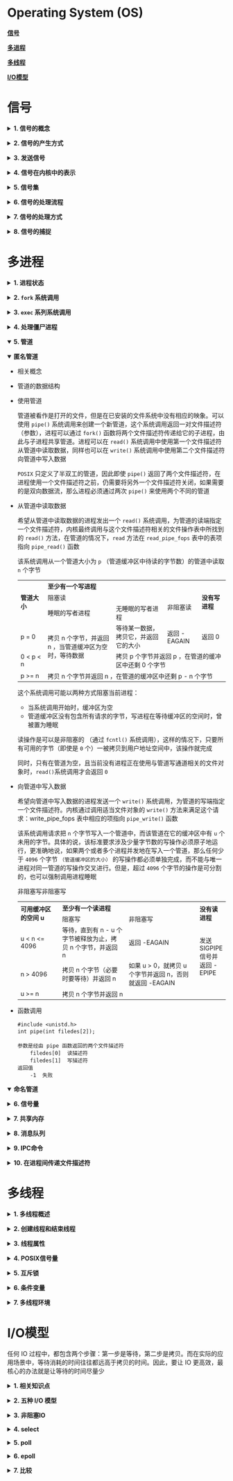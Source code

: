 # Operating System (OS)

[**信号**](#信号)

[**多进程**](#多进程)

[**多线程**](#多线程)

[**I/O模型**](#I/O模型)

# **信号**

<b><details><summary>1. 信号的概念</summary></b>

#### **1.1 基本概念**

  信号是由用户，系统或进程发送给目标进程的信息，以通知目标进程某个状态的转变或系统异常

  信号是在软件层次上对中断机制的一种模拟，在原理上，一个进程收到一个信号与处理器收到一个中断请求可以说是一样的。信号是异步的，一个进程不必通过任何操作来等待信号的到达，事实上，进程也不知道信号到底什么时候到达

  信号是进程间通信机制中唯一的异步通信机制，可以看作是异步通知，通知接收信号的进程有哪些事情发生了。信号机制经过POSIX实时扩展后，功能更加强大，除了基本通知功能外，还可以传递附加信息


#### **1.2 信号分类**

<b><details><summary>可靠性方面：**可靠信号**与**不可靠信号**</summary></b>

`Linux` 信号机制基本上是从 `Unix` 系统中继承过来的。早期 `Unix` 系统中的信号机制比较简单和原始，信号值小于`SIGRTMIN` 的信号都是 **不可靠信号**。这就是不可靠信号的来源。它的主要问题是**信号可能丢失**


随着时间的发展，实践证明了有必要对信号的原始机制加以改进和扩充。由于原来定义的信号已有许多应用，不好再做改动，最终只好又新增加了一些信号，并在一开始就把它们定义为 **可靠信号**，这些信号 **支持排队，不会丢失**


信号值位于 `SIGRTMIN` 和 `SIGRTMAX` 之间的信号都是 **可靠信号** ，**可靠信号克服了信号可能丢失的问题*。** `Linux` 在支持新版本的 信号安装函数 `sigation()` 以及 信号发送函数 ` sigqueue()` 的同时，仍然支持早期的 `signal() ` 信号安装函数 ，支持 信号发送函数 `kill()`


**信号的可靠与不可靠只与信号值有关，与信号的发送及安装函数无关。** 目前 `linux` 中的 `signal()` 是通过 `sigation()` 函数实现的，因此，即使通过 `signal()` 安装的信号，在信号处理函数的结尾也不必再调用一次信号安装函数。同时，由 `signal()` 安装的实时信号支持排队，同样不会丢失

对于目前 `linux` 的两个信号安装函数：`signal()` 及 `sigaction()` 来说，它们都不能把 `SIGRTMIN` 以前的信号变成可靠信号（都不支持排队，仍有可能丢失，仍然是不可靠信号），而且对 `SIGRTMIN` 以后的信号都支持排队。这两个函数的最大区别在于，**经过 `sigaction` 安装的信号都能传递信息给信号处理函数，而经过 `signal` 安装的信号不能向信号处理函数传递信息。对于信号发送函数来说也是一样的**

</details>

<b><details><summary>与时间关系上：**实时信号**与 **非实时信号**</summary></b>

早期 `Unix` 系统只定义了 `32` 种信号，前 `32` 种信号已经有了预定义值，每个信号有了确定的用途及含义，并且每种信号都有各自的缺省动作。如按键盘的 `CTRL ^C` 时，会产生 `SIGINT` 信号，对该信号的默认反应就是进程终止。后`32` 个信号表示**实时信号**，等同于前面阐述的可靠信号。这保证了发送的多个实时信号都被接收。

**非实时信号都不支持排队，都是不可靠信号；实时信号都支持排队，都是可靠信号。**
</details>

#### **1.3 信号查看**

  信号定义在`signal.h`头文件中，信号名都定义为正整数

  在Linux中可以通过`kill -l`查看信号名及序号，信号从`1`开始编号，不存在`0`号信号

</details>


<b><details><summary>2. 信号的产生方式</summary></b>

- **对于前台进程，用户可以通过输入特殊终端字符来为它发送信号。** 比如输入`Ctrl + C`通常会给进程发送一个中断信号(SIGINT)，`Ctrl + Z`会发送`SIGTSTP`信号
- **系统异常，** 比如非法内存访问
- **系统状态变化，** 比如`alarm`定时器到期将引起`SIGALRM`信号
- **运行kill命令或调用kill函数**

</details>

<b><details><summary>3. 发送信号</summary></b>

#### **3.1 通过按键发送信号**

- `Ctrl + C` 发送 `SIGINT`
- `Ctrl + Z` 发送 `SIGTSTP`
- `Ctrl + \` 发送 `SIGQUIT`
- ......

#### **3.2 通过系统调用发送信号**

<b><details><summary>**`kill` 函数**，可以给一个指定的进程发送信号</summary></b>

  ```c++
  #include <signal.h>
  int kill(pid_t pid, int sig);
  ```

    - `pid` 指定目标进程
    
        `pid > 0 `   信号发给PID为`pid`的进程
    
        `pid = 0`   信号发给本进程组内的其他进程
    
        `pid = -1`  信号发给除init进程外的所有进程，但发送者需要有对目标进程发送信号的权限
    
        `pid < -1`  信号发给组ID为`-pid`的进程组中的所有成员
    
    - `sig` 指定信号
    
        Linux定义的信号值都大于`0`， 如果 `sig = 0` ，则 kill 函数不发任何信号
    
    - 返回值
    
        `0`   函数成功
    
        `-1`  函数失败，并设置`errno`
    
        `errno`含义：
    
        `EINVAL`   无效的信号
    
        `EPERM`    该进程没有权限发送信号给任何一个目标进程
    
        `ESRCH`    目标进程或进程组不存在

</details>

<b><details><summary>**`raise`函数**，可以给当前进程发送信号(给自己)</summary></b>

  ```c++
  #include <signal.h>
  int raise(int signo);
  ```
  - `signo`  要发送的信号

  - 返回值

    ` 0`   成功

    `-1` 失败
</details>

<b><details><summary>**`alarm`函数**，在进程中设置一个定时器，当定时器指定的时间到时，它向进程发送 `SIGALRM` 信号</summary></b>

  ```c++
  #include <unistd.h>
  unsigned int alarm(unsigned int seconds);
  ```

  - `seconds`  指定定时器的秒数，`seconds = 0` ，取消定时器，并返回剩余时间

  - 返回值

    `≥0`，如果调用此`alarm`前，进程已经设置了闹钟时间，则返回上一个闹钟时间的剩余时间，否则返回`0`

    `-1`，失败

</details>

**简单示例**

<b><details><summary> 通过 `kill` 函数发送信号 </summary></b>

  ```C++
  #include <iostream>
  #include <errno.h>
  #include <unistd.h>
  #include <signal.h>
  using namespace std;
  int main()
  {
      int pid = fork();
      if (pid < 0)
      {
          perror("error for fork");
      }
      else if (pid == 0)
      {
          while(1)
          {
              sleep(10);
              cout << "I am child , my pid is: " << getpid() << endl;
          }
      }
      else
      {
          sleep(15);
          cout << "I am father , my pid is: " << getpid() << endl;
          kill(pid, SIGQUIT); //父进程向子进程发送SIGQUIT信号
      }
      return 0;
  }

  //运行结果
  I am child , my pid is: 22330
  I am father , my pid is: 22329

  //通过strace命令查看进程执行时的系统调用和接收到的信号
  sudo strace -p  22330 > a.txt

  //a.txt
  strace: Process 22330 attached
  restart_syscall(<... resuming interrupted nanosleep ...>) = 0
  fstat(1, {st_mode=S_IFCHR|0620, st_rdev=makedev(136, 0), ...}) = 0
  mmap(NULL, 4096, PROT_READ|PROT_WRITE, MAP_PRIVATE|MAP_ANONYMOUS, -1, 0) = 0x7f759205d000
  write(1, "I am child , my pid is: 22330\n", 30) = 30
  rt_sigprocmask(SIG_BLOCK, [CHLD], [], 8) = 0
  rt_sigaction(SIGCHLD, NULL, {sa_handler=SIG_DFL, sa_mask=[], sa_flags=0}, 8) = 0
  rt_sigprocmask(SIG_SETMASK, [], NULL, 8) = 0
  nanosleep({tv_sec=10, tv_nsec=0}, {tv_sec=5, tv_nsec=312703}) = ? ERESTART_RESTARTBLOCK (Interrupted by signal)
  --- SIGQUIT {si_signo=SIGQUIT, si_code=SI_USER, si_pid=22329, si_uid=1003} ---
  +++ killed by SIGQUIT +++

  //在倒数第二行，接收到了来自父进程22329的信号SIGQUIT，子进程退出
  ```
</details>

<b><details><summary>  通过 `raise` 发送信号 </summary></b>
  ```C++
  #include <iostream>
  #include <errno.h>
  #include <unistd.h>
  #include <signal.h>
  using namespace std;
  int main()
  {
      while(1)
      {
          cout << "my pid is: " << getpid() << endl;
          sleep(10);
          raise(SIGQUIT);
      }
      return 0;
  }

  // 运行结果
  my pid is: 25780
  Quit

  //通过strace命令查看进程执行时的系统调用和接收到的信号
  sudo strace -p 25780 -o a.txt

  //a.txt
  restart_syscall(<... resuming interrupted nanosleep ...>) = 0
  tgkill(25780, 25780, SIGQUIT)           = 0
  --- SIGQUIT {si_signo=SIGQUIT, si_code=SI_TKILL, si_pid=25780, si_uid=1003} ---
  +++ killed by SIGQUIT +++

  //可以看到在倒数第二行，进程自己给自己发送了SIGQUIT信号
  ```
</details>


<b><details><summary>  通过 `alarm` 发送信号 </summary></b>
  ```c++
  #include <iostream>
  #include <unistd.h>
  #include <signal.h>
  using namespace std;
  int main()
  {
      int i = 5;
      alarm(5);
      while(1)
      {
          cout << i << endl;
          sleep(1);
          i--;
      }
      return 0;
  }

  //运行结果
  5
  4
  3
  2
  1
  Alarm clock
  ```
</details>


</details>

<b><details><summary>4. 信号在内核中的表示</summary></b>


#### **4.1 相关概念**

- 实际执行信号的处理动作称为`信号递达(Delivery)`
- 信号从产生到递达之间的状态,称为`信号未决(Pending)`
- 进程可以选择`阻塞(Block)`某个信号，被阻塞的信号产生时将保持在未决状态，直到进程解除对此信号的阻塞，才执行递达的动作。
- 注意，阻塞和忽略是不同的，只要信号被阻塞，它就不会递达，只有在解除阻塞后才传递它。而忽略一个信号总是被传递，只是没有进一步的操作

#### **4.2 信号相关的数据结构**

​	![sig](https://github.com/Mmmmmmi/MyNote/blob/master/resource/sig_struct1.png)

   <b><details><summary> 信号相关的字段 </summary></b>

<table>
<tr>
    <th width=30%>类型</th>
    <th width=10%>字段</th>
    <th width=60%>描述</th>
</tr>
<tr>
    <td>struct signal_struct *</td>
    <td> signal</td>
    <td>指向进程的信号描述符的指针</td>
</tr>
<tr>
    <td>struct sighand_struct *</td>
    <td>sighand</td>
    <td>指向进程的信号处理程序描述符的指针</td>
</tr>
<tr>
    <td>sigset_t</td>
    <td>blocked/real_blocked</td>
    <td>表示被阻塞信号的掩码，real_blocked表示临时掩码</td>
</tr>
<tr>
    <td>struct sigpending</td>
    <td>pending</td>
    <td>存放私有挂起信号的数据结构</td>
</tr>
<tr>
    <td>unsigned long</td>
    <td>sas_ss_sp</td>
    <td>信号处理程序备用堆栈的地址</td>
</tr>
<tr>
    <td>size_t</td>
    <td>sas_ss_size</td>
    <td>信号处理程序备用堆栈的大小</td>
</tr>
<tr>
    <td>int (*) (void *)</td>
    <td>notifier</td>
    <td>指向一个函数的指针，设备驱动程序用该函数阻塞进程的某些信号</td>
</tr>
<tr>
    <td>void *</td>
    <td>notifier_data</td>
    <td>指向notifier函数(表中的前一个字段)，可能使用的数据</td>
</tr>
<tr>
    <td>sigset_t *</td>
    <td>notifier_mask</td>
    <td>设备驱动程序通过notifier函数所阻塞的信号的位掩码</td>
</tr>
</table>

`blocked`字段存放进程当前阻塞的信号。它是一个`sigset_t`数组，每种信号类型对应一个元素：


```c++
typedef struct {
	unsigned long sig[2];
}sigset_t
```

因为每个无符号长整数由`32`位组成，所以在Linux中可以声明的信号最大数是`64`(`_NSIG`宏表示这个值)。没有值为`0`的信号，因此，信号的编号对应于`sigset_t`类型变量中相应位下标加`1`

每个信号只有一个`bit`的未决标志，非`0`即`1`，不记录该信号产生了多少次，阻塞标志也是这样表示的。因此，未决和阻塞标志可以用相同的数据类型 `sigset_t` 来存储,`sigset_t` 称为**信号集**，这个类型可以表示每个信号的`有效` 或 `无效`状态，在阻塞信号集中`有效`和`无效`的含义是该信号是否被阻塞，而在未决信号集中`有效`和`无效`的含义是该信号是否处于未决状态。阻塞信号集也叫做当前进程的 ` 信号屏蔽字(Signal Mask) ` ，这⾥里的屏蔽应该理解为阻塞而不是忽略

`signal` 字段指向信号描述符(一个 ` signal_struct `类型的结构)，用来跟踪共享挂起信号。实际上，信号描述符还包括与信号处理关系并不密切的一些字段，如：每进程的资源限制数组 ` rlim ` ，分别用于存放进程的组领头进程和会话领头进程 ` PID ` 的字段 ` pgrp ` 和 ` session ` 。实际上，**信号描述符被属于同一线程组的所有进程共享 ，也就是被调用`clone() `系统调用创建的所有进程共享 ，因此，对属于同一线程组的每个进程而言，信号描述符中的字段必须都是相同的**

</details>

<b><details><summary> 信号描述符中与信号处理有关的字段 </summary></b>

<table>
<tr>
    <th width=30%>类型</th>
    <th width=10%>字段</th>
    <th width=60%>描述</th>
</tr>
<tr>
    <td>atomic_t</td>
    <td>count</td>
    <td>信号描述符的使用计数器</td>
</tr>
<tr>
    <td>atomic_t</td>
    <td>live</td>
    <td>线程组中的活动进程的数量</td>
</tr>
<tr>
    <td>wait_queue_head_t</td>
    <td>wait_chldexit</td>
    <td>在系统调用wait4()中睡眠的进程的等待队列</td>
</tr>
<tr>
    <td>struct task_struct *</td>
    <td>curr_target</td>
    <td>接收信号的线程组中最后一个进程的描述符</td>
</tr>
<tr>
    <td>struct sigpending</td>
    <td>shared_pending</td>
    <td>存放共享挂起信号的数据结构</td>
</tr>
<tr>
    <td>int</td>
    <td>group_exit_code</td>
    <td>线程组的进程终止代码</td>
</tr>
<tr>
    <td>struct task_struct *</td>
    <td>group_exit_task</td>
    <td>在杀死整个线程组的时候使用</td>
</tr>
<tr>
    <td>int</td>
    <td>notify_count</td>
    <td>在杀死整个线程组的时候使用</td>
</tr>
<tr>
    <td>int</td>
    <td>group_stop_count</td>
    <td>在停止整个线程组的时候使用</td>
</tr>
<tr>
   <td>unsigned int</td>
   <td>flags</td>
   <td>在传递修改进程状态的时候使用的标志</td>
</tr>
</table>

`sighand`字段指向信号处理程序描述符(一个`sighand_struct`类型的结构)，描述每个信号必须怎样被线程组处理。**在调用clone()系统调用时，设置`CLONE_SIGHAND`标志，信号处理程序描述符就可以由几个进程共享**

</details>

<b><details><summary> 信号处理程序描述符的字段 </summary></b>

<table>
    <tr>
    <th width=30%>类型</th>
    <th width=10%>字段</th>
    <th width=60%>描述</th>
</tr>
<tr>
    <td>atomic_t</td>
    <td>count</td>
    <td>信号处理程序描述符的使用计数器</td>
</tr>
<tr>
    <td>struct k_sigaction [64]</td>
    <td>action</td>
    <td>说明在所传递信号上执行操作的结构数组</td>
</tr>
<tr>
    <td>spinlock_t</td>
    <td>siglock</td>
    <td>保护信号描述符和信号处理程序描述符的自旋锁</td>
</tr>
</table>

描述符的 `count` 字段表示共享该结构的进程个数。**在一个POSIX的多线程应用中，线程组中的所有轻量级进程都引用相同的信号描述符和信号处理程序的描述符**

</details>
</details>

<b><details><summary>5. 信号集</summary></b>

<b><details><summary>信号集函数</summary></b>

Linux用数据结构 ` sigset_t ` 来表示一组信号，前面已经说过它的定义，Linux提供了一组函数来设置、修改、删除和查询信号集。

```c++
#include <signal.h>
int sigemptyset(sigset_t *set); 	/* 清空信号集 */
int sigfillset(sigset_t *set); 		/* 在信号集中设置所有信号 */
int sigaddset (sigset_t *set, int signo); /* 将信号 _signo 添加至信号集中 */
int sigdelset(sigset_t *set, int signo);  /* 将信号 _signo 从信号集中删除 */
int sigismember（const sigset_t *set, int signo); /* 测试 _signo 是否在信号集中 */
```
在使用 `sigset_t` 之前，一定要调用 `sigmptyset` 或 `sigfillset` 做初始化，使信号集处于确定的状态。初始化 `sigset_t` 变量之后就可以再调用 `sigaddset` 和 `sigdelset` 在该信号集中添加或删除某种有效信号

前四个函数都是成功返回 `0` ,出错返回 `-1` 。 `sigismember` 是一个布尔函数，用于判断一个信号集的有效信号中是否包含某种信号，若包含则返回 `1` 。不包含则返回 `0` ，出错返回 `-1`

</details>

<b><details><summary>进程信号掩码</summary></b>

调用`sigprocmask`可以读取或更改进程的信号屏蔽字 (阻塞信号集)

```c++
#include <signal.h>
int sigprocmask(int _how, sigset_t *_set, sigset_t *_oset);
```

`_set` 参数指定新的信号掩码，`_oset` 参数输出原来的信号掩码(如果不为  `NULL` )的话

如果 `_set` 参数不为 `NULL`，则 `_how` 参数指定设置进程信号掩码的方式可为以下三种：

<table>
<tr>
    <th width=20%>_how 参数</th>
    <th width =80%>含义</th>
</tr>
 <tr>
     <td> SIG_BLOCK </td>
     <td> 新的进程信号掩码是其当前值和 _set 指定信号集的并集 </td>
</tr>
<tr>
    <td> SIG_UNBLOCK </td>
    <td> 新的进程信号掩码是其当前值和 ~_set 信号集的交集，因此 _set 指定的信号集将不被屏蔽 </td>
</tr>
<tr>
    <td> SIG_SETMASK </td>
    <td> 直接将进程信号掩码设置为 _set </td>
</tr>
</table>

如果 `_set` 为 `NULL`，则进程信号掩码不变，此时我们仍然可以利用 `_oset` 参数来获得进程当前的信号掩码

sigprocmask 成功时返回 `0` ，失败返回 `-1` 并设置  `errno` 

</details>

<b><details><summary>被挂起的信号</summary></b>

设置进程信号掩码之后，被屏蔽的信号将不能再被进程接收。如果给进程发送一个被屏蔽的信号，则操作系统将给该信号设置为进程的一个被挂起的信号(未决状态)。如果我们取消对被挂起信号的屏蔽，则它能立即被进程接收到。

```c++
#include <signal.h>
int sigpending(sigset_t * set)
```

`set`  用于保存被挂起的信号集。如果进程多次接收到同一个被挂起的信号，`sigpending` 函数也只能反映一次。并且当我们再次使用 `sigprocmask` 使能该挂起信号时，该信号的处理函数也只能被触发一次

`sigpending` 成功时，返回 `0`  ，失败时返回 `-1` 并设置 `errno` 

</details>
</details>

<b><details><summary>6. 信号的处理流程</summary></b>

对于一个完整的信号生命周期(从信号发送到相应的处理函数执行完毕)来说，可以分为三个阶段：**信号产生** ， **信号在进程中注册** ，**信号的执行和注销**

<b><details><summary>信号产生</summary></b>

即上面介绍到的`2` ，`3`点

</details>

<b><details><summary>信号在进程中注册</summary></b>

在进程表的表项中有一个软中断信号域，该域中每一位对应一个信号。内核给一个进程发送软中断信号的方法，是在进程所在的进程表项的信号域设置对应于该信号的位。如果信号发送给一个正在睡眠的进程，如果进程睡眠在可被中断的优先级上，则唤醒进程；否则仅设置进程表中信号域相应的位，而不唤醒进程。如果发送给一个处于可运行状态的进程，则只置相应的域即可

进程的 `task_struct` 结构中有关于本进程中未决信号的数据成员 `struct sigpending pending`

```c++
struct sigpending{
    struct sigqueue *head, *tail;
    sigset_t signal;
};
```

`head` 和 `tail` 分别指向一个 `sigqueue` 类型的结构链（称之为 **未决信号信息链** ）的首尾，信息链中的每个 `sigqueue` 结构刻画一个特定信号所携带的信息，并指向下一个 `sigqueue` 结构

```c++
struct sigqueue{
    struct sigqueue *next;
  	siginfo_t info;
}
```

`signal` 是进程中所有 **未决信号集**。

信号在进程中注册指的就是信号值加入到进程的未决信号集 `sigset_t signal`（每个信号占用一位）中，并且信号所携带的信息被保留到未决信号信息链的某个 ` sigqueue `   结构中。只要信号在进程的未决信号集中，表明进程已经知道这些信号的存在，但还没来得及处理，或者该信号被进程阻塞。


当一个 **实时信号** 发送给一个进程时，不管该信号是否已经在进程中注册，都会被再注册一次，因此，信号不会丢失，因此，实时信号又叫做 **可靠信号** 。这意味着同一个实时信号可以在同一个进程的未决信号信息链中占有多个 `sigqueue` 结构（进程每收到一个实时信号，都会为它分配一个结构来登记该信号信息，并把该结构添加在未决信号链尾，即所有诞生的实时信号都会在目标进程中注册）。


当一个 **非实时信号** 发送给一个进程时，如果该信号已经在进程中注册（通过 `sigset_t signal` 指示），则该信号将被丢弃，造成信号丢失。因此，非实时信号又叫做 **不可靠信号**  。这意味着同一个非实时信号在进程的未决信号信息链中，至多占有一个 `sigqueue` 结构。


总之信号注册与否，与发送信号的函数（如 `kill()` 或 `sigqueue()` 等）以及信号安装函数（ `signal()` 及` sigaction()` ）无关，只与信号值有关（信号值小于 ` SIGRTMIN ` 的信号最多只注册一次，信号值在 `SIGRTMIN` 及` SIGRTMAX` 之间的信号，只要被进程接收到就被注册）

</details>

<b><details><summary>信号的执行和注销</summary></b>

内核处理一个进程收到的软中断信号是在该进程的上下文中，因此，进程必须处于运行状态。当其由于被信号唤醒或者正常调度重新获得CPU时，在其从内核空间返回到用户空间时会检测是否有信号等待处理。如果存在未决信号等待处理且该信号没有被进程阻塞，则在运行相应的信号处理函数前，进程会把信号在未决信号链中占有的结构卸掉。

对于 **非实时信号** 来说，由于在未决信号信息链中最多只占用一个 `sigqueue` 结构，因此该结构被释放后，应该把信号在进程未决信号集中删除（信号注销完毕）；而对于 **实时信号** 来说，可能在未决信号信息链中占用多个 `sigqueue` 结构，因此应该针对占用 `sigqueue` 结构的数目区别对待：如果只占用一个 `sigqueue` 结构（进程只收到该信号一次），则执行完相应的处理函数后应该把信号在进程的未决信号集中删除（信号注销完毕）。否则待该信号的所有`sigqueue` 处理完毕后再在进程的未决信号集中删除该信号。

当所有未被屏蔽的信号都处理完毕后，即可返回用户空间。对于被屏蔽的信号，当取消屏蔽后，在返回到用户空间时会再次执行上述检查处理的一套流程。

内核处理一个进程收到的信号的时机是在一个进程从内核态返回用户态时。所以，当一个进程在内核态下运行时，软中断信号并不立即起作用，要等到将返回用户态时才处理。进程只有处理完信号才会返回用户态，进程在用户态下不会有未处理完的信号。

</details>
</details>

<b><details><summary>7. 信号的处理方式</summary></b>

<b><details><summary>默认的处理方式</summary></b>

由内核预定义的缺省操作取决于信号的类型，可以是以下几种之一：

- `Terminate`，进程被终止（杀死）

- `Dump`，进程被终止（杀死），并且，如果可能，创建包含进程执行上下文的核心转储文件，这个文件可以用于调试

- `Ignore`，进程被忽略

- `Stop`，进程被停止，即把进程置为 `TASK_STOPPED` 状态

- `Continue`，继续进程，如果进程被停止（ `TASK_STOPPED` ），就把它置为 `TASK_RUNNING` 状态

</details>

<b><details><summary>显式地忽略信号</summary></b>

当进程接收到一个它忽略的信号时，进程丢弃该信号，就像没有收到该信号似的继续运行

</details>

<b><details><summary>通过调用相应的信号处理函数捕获信号</summary></b>

信号处理函数应该是可重入的，否则很容易引发一些竞态条件

</details>
</details>

<b><details><summary>8. 信号的捕捉</summary></b>


<b><details><summary>信号捕获过程</summary></b>

![sig](https://github.com/Mmmmmmi/MyNote/blob/master/resource/do_signal.png)

如果信号有一个专门的处理程序（**信号处理程序**），`do_signal()` 函数就必须强迫该处理程序执行。这是通过 `handle_signal()` 进行的：

```c++
handle_signal(signr, &info, &ka, oldset, regs);
if (ka->sa.sa_flags & SA_ONESHOT)
    ka->sa.sa_handler = SIG_DFL;
return 1;
```

如果所接收信号的 `SA_ONESHOT ` 标志被置位，就必须重新设置它的缺省操作，以便同一信号的再次出现不会再次触发这一信号处理程序的执行。注意 `do_signal()` 在处理了一个单独的信号后怎样返回。直到下一次调用 `do_signal()` 时才考虑其他挂起的信号。这种方式确保了实时信号将以适当的顺序得到处理

信号处理程序是用户态进程定义的函数，并包含在用户态的代码段中。`handle_signal()` 函数运行在内核态，而信号处理程序运行在用户态，这就意味着在当前进程恢复 “正常” 执行之前，它必须首先执行用户态的信号处理程序。此外，当内核打算恢复进程的正常执行时，内核态堆栈不再包含被中断程序的硬件上下文，因为每当从内核态向用户态转换时，内核态堆栈都被清空。同时，因为信号处理程序可以调用系统调用，在这种情况下，执行了系统调用的服务例程后，控制权必须返回到信号处理程序而不是被中断程序的正常代码流

` Linux ` 采用的解决方法是把保存在内核态堆栈中的硬件上下文拷贝到当前进程的用户态堆栈中。用户态堆栈也以这样的方式被修改，即当信号处理程序终止时，自动调用 `  sigreturn()` 系统调用把这个硬件上下文拷贝回到内核态堆栈中，并恢复用户态堆栈中原来的内容

当中断、异常或系统调用发生时，进程切换到内核态，在返回用户态前，内核执行 ` do_signal() `函数，这个函数又依次处理信号（通过调用 ` handle_signal() ` ）和 建立用户态堆栈 （通过调用 `  setup_frame()` 或 `setup_rt_frame()` ）。当进程又切换到用户态时，因为信号处理程序的起始地址被强制放入程序计数器中，因此开始执行信号处理程序。当处理程序终止时，`setup_frame()` 或 `setup_rt_frame()` 函数放在用户态堆栈中的返回代码就被执行。这个代码调用 `  sigreturn()` 或 `rt_sigreturn()` 系统调用，相应的服务例程将正常程序的用户态堆栈硬件上下文拷贝到内核态堆栈，并把用户态堆栈恢复到它原来的状态（通过调用  `  restore_sigcontext()` ）。当这个系统调用结束时，普通进程就因此能恢复自己的执行

</details>

<b><details><summary> `  signal` 系统调用</summary></b>

```c++
#include <signal.h>
typedef void (*sighandler_t)(int);
sighandler_t signal(int signum, sighandler_t handler);
```

`sighandler_t` 除了指向自定义的信号处理函数之外，`bits/signum.h` 头文件中还定义了信号的两种其他处理方式 `SIG_IGN` 和 `SIG_DEL`

```c++
#include <bits/signum.h>
#define SIG_DFL ((sighandler_t) 0)	//默认处理方式 前面7介绍到
#define SIG_IGN ((sighandler_t) 1)	//忽略信号
```

`signum` 参数指定要捕获的信号类型

`_handler` 参数是 `sighandler_t` 类型的函数指针，用于指定信号 `sig` 的处理函数

`signal` 函数成功调用时返回一个函数指针，该函数指针类型也是  `sighandler_t`  。这个返回值是前一次调用 `signal` 函数时传入的函数指针，或者是信号 `  sig` 对应的默认处理函数指针 ` SIG_DEF` （如果是第一次调用 `signal`的话 ）

`signal` 系统调用出错时返回 `SIG_ERR`，并设置 `errno`

</details>

<b><details><summary> `  sigaction` 系统调用</summary></b>

```c++
#include <signal.h>
int sigaction(int signum, const struct sigaction *act, struct sigaction *oldact);
```

`signum` 参数指定要捕获的信号类型

`act` 参数指定新的信号处理方式

`oact` 参数输出信号先前的处理方式（如果不为 `NULL` 的话）

`act` 和 `oact` 都是 `sigaction` 结构体类型的指针，`sigaction` 结构体描述了信号处理的细节，其结构如下：

```c++
struct sigaction {
    void     (*sa_handler)(int);
	void     (*sa_sigaction)(int, siginfo_t *, void *);
	sigset_t   sa_mask;
	int        sa_flags;
	void     (*sa_restorer)(void);
};
```

`sa_handler` 成员指定信号处理函数

`sa_mask` 成员设定信号掩码（准确地说是在原有信号掩码的基础上增加信号掩码），以指定哪些信号不能发送给本进程

`sa_mask` 是信号集`sigset_t` 类型，前面已经介绍过

`sa_flag` 设置程序收到信号时的行为，其可选值如下：

<table>
    <tr>
        <th width=25%>选项</th>
        <th width=75%>含义</th>
    </tr>
    <tr>
        <td>SA_NOCLDSTOP</td>
        <td>如果 sigaction 的 signum 参数是 SIGCHLD ，则设置该标志表示子进程暂停时不生成 SIGCHLD 信号 </td>
    </tr>
    <tr>
        <td>SA_NOCLDWAIT</td>
        <td>如果 sigaction 的 signum 参数是 SIGCHLD ，则设置该标志表示子进程结束时不产生僵尸进程</td>
    </tr>
    <tr>
        <td>SA_NODEFER</td>
        <td>当接收到信号并进入其信号处理函数时，不屏蔽该信号。默认情况下，我们期望进程在处理一个信号时不再接收到同种信号，否则将引起一些竞态条件</td>
    </tr>
    <tr>
        <td>SA_ONSTACK</td>
        <td>调用 sigltstack 函数设置的可选信号栈上的信号处理函数</td>
    </tr>
    <tr>
        <td>SA_RESETHAND</td>
        <td>信号处理函数执行完毕后，恢复信号的默认处理方式</td>
    </tr>
    <tr>
        <td>SA_RESTART</td>
        <td>重新调用该信号终止的系统调用</td>
    </tr>
</table>

`sa_restorer` 成员已经过时，一般不使用

`sigaction` 成功时返回 `0`，失败时则返回 `-1`，并设置 `errno`

</details>

<b><details><summary>示例</summary></b>


![sig](https://github.com/Mmmmmmi/MyNote/blob/master/resource/sig_struct.png)

每个信号都有两个标志位分别表示阻塞 (`block`) 和未决 (`pending`) ，还有一个函数指针表示处理动作。信号产生时，内核在进程控制块中设置该信号的未决标志，直到信号递达才清除该标志。在上图中, `SIGHUP`信号未阻塞也未产生过，当它递达时执⾏行默认处理动作。 `SIGINT`信号产⽣生过，但正在被阻塞，所以暂时不能递达。虽然它的处理动作是忽略，但在没有解除阻塞之前不能忽略这个信号，因为进程仍有机会改变处理动作之后再解除阻塞。 `SIGQUIT`信号未产生过,一旦产生`SIGQUIT`信号将被阻塞，它的处理动作是用户自定义函数`sighandler`

</details>
</details>


# **多进程**

<b><details><summary>1. 进程状态</summary></b>
</details>

<b><details><summary>2. `fork` 系统调用</summary></b>
</details>

<b><details><summary>3. `exec` 系列系统调用</summary></b>
</details>

<b><details><summary>4. 处理僵尸进程</summary></b>
</details>

<b><details open><summary>5. 管道</summary></b>


<b><details open><summary>匿名管道</summary></b>

- 相关概念

- 管道的数据结构

- 使用管道
    
    管道被看作是打开的文件，但是在已安装的文件系统中没有相应的映象。可以使用 `pipe()` 系统调用来创建一个新管道，这个系统调用返回一对文件描述符（参数），进程可以通过 `fork()` 函数将两个文件描述符传递给它的子进程，由此与子进程共享管道。进程可以在 `read()` 系统调用中使用第一个文件描述符从管道中读取数据，同样也可以在 `write()` 系统调用中使用第二个文件描述符向管道中写入数据

    `POSIX` 只定义了半双工的管道，因此即使 `pipe()` 返回了两个文件描述符，在进程使用一个文件描述符之前，仍需要将另外一个文件描述符关闭，如果需要的是双向数据流，那么进程必须通过两次 `pipe()` 来使用两个不同的管道

- 从管道中读取数据
    
    希望从管道中读取数据的进程发出一个 `read()` 系统调用，为管道的读端指定一个文件描述符，内核最终调用与这个文件描述符相关的文件操作表中所找到的 `read()` 方法，在管道的情况下，`read` 方法在 `read_pipe_fops` 表中的表项指向 `pipe_read()` 函数

    该系统调用从一个管道大小为 `p` （管道缓冲区中待读的字节数）的管道中读取 `n` 个字节

    <table>
        <tr>
            <th width = 13% rowspan = "3">管道大小</th>
            <th colspan = "3" >至少有一个写进程</th>
            <th width = 13% rowspan = "3">没有写进程</th>
        </tr>
        <tr>
            <td colspan = "2">阻塞读</td>
            <td rowspan = "2">非阻塞读</td>
        </tr>
        <tr>
            <td>睡眠的写者进程</td>
            <td>无睡眠的写者进程</td>
        </tr>
        <tr>
            <td>p = 0</td>
            <td rowspan = "2">拷贝 n 个字节，并返回 n ，当管道缓冲区为空时，等待数据</td>
            <td>等待某一数据，拷贝它，并返回它的大小</td>
            <td>返回 -EAGAIN</td>
            <td>返回 0 </td>
        </tr>
        <tr>
            <td>0 < p < n</td>
            <td colspan = "3">拷贝 p 个字节并返回 p ，在管道的缓冲区中还剩 0 个字节</td>
        </tr>
        <tr>
            <td>p >= n</td>
            <td colspan = "4">拷贝 n 个字节并返回 n ，在管道的缓冲区中还剩 p - n 个字节</td>
        </tr>

    </table>

    这个系统调用可能以两种方式阻塞当前进程：
    - 当系统调用开始时，缓冲区为空
    - 管道缓冲区没有包含所有请求的字节，写进程在等待缓冲区的空间时，曾被置为睡眠

    读操作是可以是非阻塞的 （通过 `fcntl()` 系统调用），这样的情况下，只要所有可用的字节（即使是 `0` 个）一被拷贝到用户地址空间中，该操作就完成

    同时，只有在管道为空，且当前没有进程正在使用与管道写通道相关的文件对象时，`read()`系统调用才会返回 `0`

- 向管道中写入数据

    希望向管道中写入数据的进程发送一个 `write()` 系统调用，为管道的写端指定一个文件描述符。内核通过调用适当文件对象的  `write()` 方法来满足这个请求：write_pipe_fops 表中相应的项指向 `pipe_write()` 函数

    该系统调用请求把 `n` 个字节写入一个管道中，而该管道在它的缓冲区中有 `u` 个未用的字节。具体的说，该标准要求涉及少量字节数的写操作必须原子地运行，更准确地说，如果两个或者多个进程并发地在写入一个管道，那么任何少于 `4096` 个字节 `（管道缓冲区的大小）` 的写操作都必须单独完成，而不能与唯一进程对同一管道的写操作交叉进行。但是，超过 `4096` 个字节的操作是可分割的，也可以强制调用进程睡眠

    <table>
        <tr>
            <th width = 20% rowspan = "2">可用缓冲区的空间 u </th>
            <th colspan = "2" >至少有一个读进程</th>
            <th width = 13% rowspan = "2">没有读进程</th>
        </tr>
        <tr>
            <td>阻塞写</td>
            <td>非阻塞写</td>
        </tr>
        <tr>非阻塞写非阻塞写
            <td>u < n <= 4096 </td>
            <td>等待，直到有 n - u 个字节被释放为止，拷贝 n 个字节，并返回 n </td>
            <td>返回 -EAGAIN</td>
            <td rowspan = "2">发送 SIGPIPE 信号并返回 -EPIPE</td>
        </tr>
        <tr>
            <td>n > 4096 </td>
            <td>拷贝 n 个字节（必要时要等待）并返回 n</td>
            <td>如果 u > 0，就拷贝 u 个字节并返回 n，否则就返回 -EAGAIN </td>
        </tr>
        <tr>
            <td>u >= n</td>
            <td colspan = "4">拷贝 n 个字节并返回 n</td>
        </tr>

    </table>

- 函数调用
    ```
    #include <unistd.h>
    int pipe(int filedes[2]);

    参数是经由 pipe 函数返回的两个文件描述符 
        filedes[0]  读描述符
        filedes[1]  写描述符
    返回值 
        -1  失败
    ```

</details>

<b><details open><summary>命名管道</summary></b>

</details>

</details>

<b><details><summary>6. 信号量</summary></b>
</details>

<b><details><summary>7. 共享内存</summary></b>
</details>

<b><details><summary>8. 消息队列</summary></b>
</details>

<b><details><summary>9. IPC命令</summary></b>
</details>

<b><details><summary>10. 在进程间传递文件描述符</summary></b>
</details>


# **多线程**

<b><details><summary>1. 多线程概述</summary></b>
</details>

<b><details><summary>2. 创建线程和结束线程</summary></b>
</details>

<b><details><summary>3. 线程属性</summary></b>
</details>

<b><details><summary>4. POSIX信号量</summary></b>
</details>

<b><details><summary>5. 互斥锁</summary></b>
</details>

<b><details><summary>6. 条件变量</summary></b>
</details>

<b><details><summary>7. 多线程环境</summary></b>
</details>


# **I/O模型**
任何 IO 过程中，都包含两个步骤：第⼀步是等待，第⼆步是拷贝。而在实际的应用场景中，等待消耗的时间往往都远⾼于拷贝的时间。因此，要让 IO 更高效，最核⼼的办法就是让等待的时间尽量少

<b><details><summary>1. 相关知识点</summary></b>

- **同步与异步**：
  - 同步：在发出系统调用后，一直等到有结果了才会返回。无论调用是否成功，一定会返回结果。可以理解为，调用者主动等待调用结果，有结果了才会返回
  - 异步：在发出系统调用后，调用就直接返回了，等到有结果之后，再由被调用者通过状态、通知来通知调用者，或通过回调函数处理这个调用
- **阻塞与非阻塞**：
  - 阻塞：在调用结果返回之前，当前线程会被挂起，等到得到调用结果之后，才会返回
  - 非阻塞：无论是否能得到结果，线程都会返回

</details>

<b><details><summary>2. 五种 I/O 模型</summary></b>

- **阻塞 IO**：在内核将数据准备好之前，系统调⽤用会一直等待。所有套接字默认都是阻塞 IO

- **非阻塞 IO**：即使内核还未将数据准备好，系统调用也会返回，并且返回并且返回 EWOULDBLOCK 错误码。非阻塞 IO 往往需要程序员循环的方式反复尝试读写文件描述符，这个过程称为轮询。这对 CPU 来说是较大的浪费，一般只有特定场景下才使用

- **信号驱动 IO**：内核将数据准备好的时候，用`SIGIO`信号通知应用程序进行 IO 操作

- **多路转接 IO**：与阻塞 IO 类似，但是可以同时等待多个文件描述符的状态

- **异步 IO**：由内核在数据拷贝完成时，通知应用程序。与信号驱动 IO 不同的地方是，信号驱动 IO 是在数据准备好的时候，通知应用程序进行 IO 操作


</details>
</details>

<b><details><summary>3. 非阻塞IO</summary></b>
#### **fcntl**

```cpp
//函数原型
#include <unistd.h>
#include <fcntl.h>
int fcntl(int fd, int cmd, ... /* arg */ );
```
    fd: 需要管理的文件描述符
    cmd: 执行的命令



</details>
</details>

<b><details><summary>4. select</summary></b>

</details>

<b><details><summary>5. poll</summary></b>
</details>

<b><details><summary>6. epoll</summary></b>
</details>

<b><details><summary>7. 比较</summary></b>

<table>
<tr>
    <th width=14%>系统调用</th>
    <th width=29%>select</th>
    <th width=29%>poll</th>
    <th width=28%>epoll</th>
</tr>
<tr>
    <td> 事件集合</td>
    <td>用户通过 3 个参数分别传入需要监控的可读、可写及异常等事件，内核通过对这些参数的在线修改来反馈其中的就绪事件(将未就绪的事件从 fd_set 中剔除出去)，这使得用户每次调用 select 都需要重置这3个参数</td>
    <td> 统一处理所有事件类型，因此只需要一个事件集参数。用户通过 pollfd.events 传入需要监控的事件，内核通过修改 pollfd.revents 反馈其中就绪的事件</td>
    <td> 内核通过一个事件表直接管理用户监控的所有事件，因此每次调用 epoll_wait 时，无需反复传入需要监控的事件， epoll_wait 系统调用的参数 events 仅用 来反馈就绪的事件 </td>
</tr>
<tr>
    <td>应用程序索引就绪文件描述符的时间复杂度</td>
    <td>O(n)</td>
    <td>O(n)</td>
    <td>O(1)</td>
</tr>
<tr>
    <td>可监控的文件描述符数目</td>
    <td>一般有最大限制，取决于FD_SETSIZE<br/>这个宏，一般为1024</td>
    <td> 65535</td>
    <td> 65535</td>
</tr>
<tr>
    <td>工作模式</td>
    <td>LT</td>
    <td>LT</td>
    <td>支持 ET 高效模式</td>
</tr>
<tr>
    <td>内核实现和工作效率 </td>
    <td>采用轮询的方式检测就绪事件，算法的时间复杂度为O(n)</td>
    <td>采用轮询的方式检测就绪事件，算法的时间复杂度为O(n)</td>
    <td>通过回调函数的方式检测就绪事件，算法时间复杂度为O(1)</td>
</tr>
</table>

</details>

